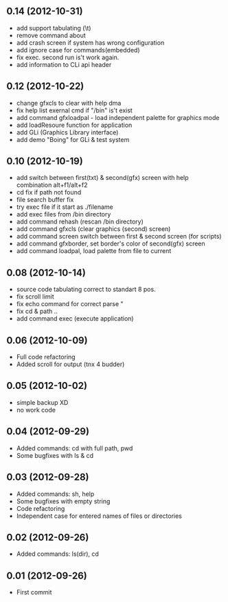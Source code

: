 ## 0.14 (2012-10-31)

 * add support tabulating (\t) 
 * remove command about
 * add crash screen if system has wrong configuration
 * add ignore case for commands(embedded)
 * fix exec. second run is't work again.
 * add information to CLi api header

## 0.12 (2012-10-22)

 * change gfxcls to clear with help dma
 * fix help list exernal cmd if "/bin" is't exist
 * add command gfxloadpal - load independent palette for graphics mode
 * add loadResoure function for application
 * add GLi (Graphics Library interface)
 * add demo "Boing" for GLi & test system

## 0.10 (2012-10-19)

 * add switch between first(txt) & second(gfx) screen with help combination alt+f1/alt+f2
 * cd fix if path not found
 * file search buffer fix
 * try exec file if it start as ./filename
 * add exec files from /bin directory
 * add command rehash (rescan /bin directory)
 * add command gfxcls (clear graphics (second) screen)
 * add command screen switch between first & second screen (for scripts)
 * add command gfxborder, set border's color of second(gfx) screen 
 * add command loadpal, load palette from file to current

## 0.08 (2012-10-14)

 * source code tabulating correct to standart 8 pos.
 * fix scroll limit
 * fix echo command for correct parse "
 * fix cd & path ..
 * add command exec (execute application)

## 0.06 (2012-10-09)

* Full code refactoring
* Added scroll for output (tnx 4 budder)

## 0.05 (2012-10-02)

* simple backup XD
* no work code

## 0.04 (2012-09-29)

* Added commands: cd with full path, pwd
* Some bugfixes with ls & cd

## 0.03 (2012-09-28)

* Added commands: sh, help
* Some bugfixes with empty string
* Code refactoring
* Independent case for entered names of files or directories

## 0.02 (2012-09-26)

* Added commands: ls(dir), cd

## 0.01 (2012-09-26)

* First commit